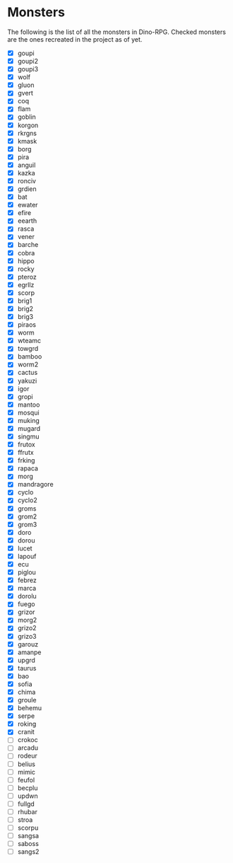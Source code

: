 # Monsters

The following is the list of all the monsters in Dino-RPG.
Checked monsters are the ones recreated in the project as of yet.

-   [x] goupi
-   [x] goupi2
-   [x] goupi3
-   [x] wolf
-   [x] gluon
-   [x] gvert
-   [x] coq
-   [x] flam
-   [x] goblin
-   [x] korgon
-   [x] rkrgns
-   [x] kmask
-   [x] borg
-   [x] pira
-   [x] anguil
-   [x] kazka
-   [x] ronciv
-   [x] grdien
-   [x] bat
-   [x] ewater
-   [x] efire
-   [x] eearth
-   [x] rasca
-   [x] vener
-   [x] barche
-   [x] cobra
-   [x] hippo
-   [x] rocky
-   [x] pteroz
-   [x] egrllz
-   [x] scorp
-   [x] brig1
-   [x] brig2
-   [x] brig3
-   [x] piraos
-   [x] worm
-   [x] wteamc
-   [x] towgrd
-   [x] bamboo
-   [x] worm2
-   [x] cactus
-   [x] yakuzi
-   [x] igor
-   [x] gropi
-   [x] mantoo
-   [x] mosqui
-   [x] muking
-   [x] mugard
-   [x] singmu
-   [x] frutox
-   [x] ffrutx
-   [x] frking
-   [x] rapaca
-   [x] morg
-   [x] mandragore
-   [x] cyclo
-   [x] cyclo2
-   [x] groms
-   [x] grom2
-   [x] grom3
-   [x] doro
-   [x] dorou
-   [x] lucet
-   [x] lapouf
-   [x] ecu
-   [x] piglou
-   [x] febrez
-   [x] marca
-   [x] dorolu
-   [x] fuego
-   [x] grizor
-   [x] morg2
-   [x] grizo2
-   [x] grizo3
-   [x] garouz
-   [x] amanpe
-   [x] upgrd
-   [x] taurus
-   [x] bao
-   [x] sofia
-   [x] chima
-   [x] groule
-   [x] behemu
-   [x] serpe
-   [x] roking
-   [x] cranit
-   [ ] crokoc
-   [ ] arcadu
-   [ ] rodeur
-   [ ] belius
-   [ ] mimic
-   [ ] feufol
-   [ ] becplu
-   [ ] updwn
-   [ ] fullgd
-   [ ] rhubar
-   [ ] stroa
-   [ ] scorpu
-   [ ] sangsa
-   [ ] saboss
-   [ ] sangs2
